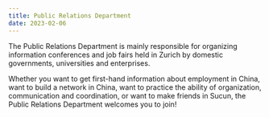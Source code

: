 ```yaml
---
title: Public Relations Department
date: 2023-02-06
---
```


The Public Relations Department is mainly responsible for organizing information conferences and job fairs held in Zurich by domestic governments, universities and enterprises.

Whether you want to get first-hand information about employment in China, want to build a network in China, want to practice the ability of organization, communication and coordination, or want to make friends in Sucun, the Public Relations Department welcomes you to join!
